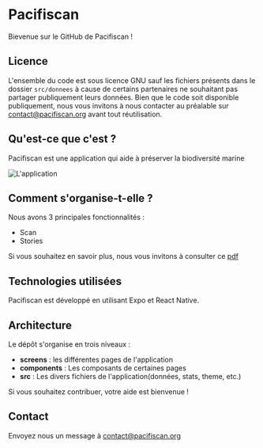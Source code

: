 # Pacifiscan

Bievenue sur le GitHub de Pacifiscan !

## Licence

L'ensemble du code est sous licence GNU sauf les fichiers présents dans le dossier `src/donnees` à cause de certains partenaires ne souhaitant pas partager publiquement leurs données. Bien que le code soit disponible publiquement, nous vous invitons à nous contacter au préalable sur [contact@pacifiscan.org](mailto:contact@pacifiscan.org) avant tout réutilisation.

## Qu'est-ce que c'est ?

Pacifiscan est une application qui aide à préserver la biodiversité marine

![L'application](https://pacifiscan.org/app.png)

## Comment s'organise-t-elle ?

Nous avons 3 principales fonctionnalités :

- Scan
- Stories

Si vous souhaitez en savoir plus, nous vous invitons à consulter ce [pdf](https://oncle-stan.pacifiscan.org/documents/presentation.pdf)

## Technologies utilisées

Pacifiscan est développé en utilisant Expo et React Native.

## Architecture

Le dépôt s'organise en trois niveaux :

- **screens** : les différentes pages de l'application
- **components** : Les composants de certaines pages
- **src** : Les divers fichiers de l'application(données, stats, theme, etc.)
  
Si vous souhaitez contribuer, votre aide est bienvenue !

## Contact

Envoyez nous un message à [contact@pacifiscan.org](mailto:contact@pacifiscan.org)
